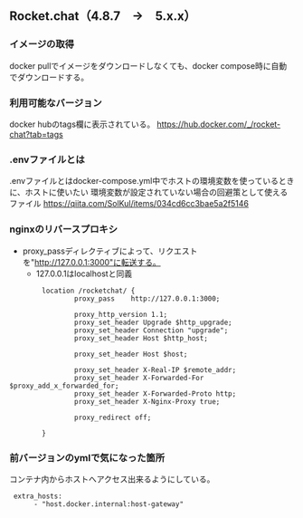 ## Rocket.chat（4.8.7　→　5.x.x）

### イメージの取得
docker pullでイメージをダウンロードしなくても、docker compose時に自動でダウンロードする。
### 利用可能なバージョン
docker hubのtags欄に表示されている。
https://hub.docker.com/_/rocket-chat?tab=tags
### .envファイルとは
.envファイルとはdocker-compose.yml中でホストの環境変数を使っているときに、ホストに使いたい
環境変数が設定されていない場合の回避策として使えるファイル
https://qiita.com/SolKul/items/034cd6cc3bae5a2f5146
### nginxのリバースプロキシ
- proxy_passディレクティブによって、リクエストを"http://127.0.0.1:3000"に転送する。
    - 127.0.0.1はlocalhostと同義
~~~
        location /rocketchat/ {
                proxy_pass    http://127.0.0.1:3000;

                proxy_http_version 1.1;
                proxy_set_header Upgrade $http_upgrade;
                proxy_set_header Connection "upgrade";
                proxy_set_header Host $http_host;

                proxy_set_header Host $host;

                proxy_set_header X-Real-IP $remote_addr;
                proxy_set_header X-Forwarded-For $proxy_add_x_forwarded_for;
                proxy_set_header X-Forwarded-Proto http;
                proxy_set_header X-Nginx-Proxy true;

                proxy_redirect off;

        }
~~~
### 前バージョンのymlで気になった箇所
コンテナ内からホストへアクセス出来るようにしている。
~~~
 extra_hosts:
      - "host.docker.internal:host-gateway"
~~~